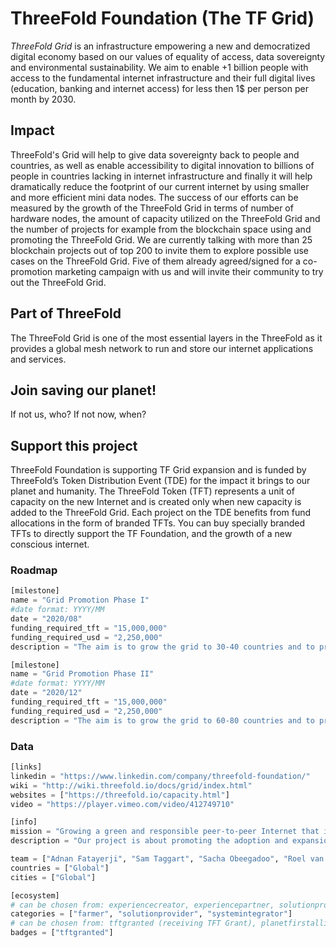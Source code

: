 # ThreeFold Foundation (The TF Grid)

*ThreeFold Grid* is an infrastructure empowering a new and democratized digital economy based on our values of equality of access, data sovereignty and environmental sustainability. We aim to enable +1 billion people with access to the fundamental internet infrastructure and their full digital lives (education, banking and internet access) for less then 1$ per person per month by 2030.

## Impact

ThreeFold's Grid will help to give data sovereignty back to people and countries, as well as enable accessibility to digital innovation to billions of people in countries lacking in internet infrastructure and finally it will help dramatically reduce the footprint of our current internet by using smaller and more efficient mini data nodes. The success of our efforts can be measured by the growth of the ThreeFold Grid in terms of number of hardware nodes, the amount of capacity utilized on the ThreeFold Grid and the number of projects for example from the blockchain space using and promoting the ThreeFold Grid. We are currently talking with more than 25 blockchain projects out of top 200 to invite them to explore possible use cases on the ThreeFold Grid. Five of them already agreed/signed for a co-promotion marketing campaign with us and will invite their community to try out the ThreeFold Grid.

## Part of ThreeFold

The ThreeFold Grid is one of the most essential layers in the ThreeFold as it provides a global mesh network to run and store our internet applications and services.

## Join saving our planet!

If not us, who? If not now, when?

## Support this project

ThreeFold Foundation is supporting TF Grid expansion and is funded by ThreeFold’s Token Distribution Event (TDE) for the impact it brings to our planet and humanity.
The ThreeFold Token (TFT) represents a unit of capacity on the new Internet and is created only when new capacity is added to the ThreeFold Grid. Each project on the TDE benefits from fund allocations in the form of branded TFTs. 
You can buy specially branded TFTs to directly support the TF Foundation, and the growth of a new conscious internet.


### Roadmap

```python
[milestone]
name = "Grid Promotion Phase I"
#date format: YYYY/MM 
date = "2020/08"
funding_required_tft = "15,000,000"
funding_required_usd = "2,250,000"
description = "The aim is to grow the grid to 30-40 countries and to promote ThreeFold developer audiences in the blockchain and cloud space with a minumum of 15 blockchain projects utilizing the grid as well as 15 cloud based intitatives by August 2020"

[milestone]
name = "Grid Promotion Phase II"
#date format: YYYY/MM 
date = "2020/12"
funding_required_tft = "15,000,000"
funding_required_usd = "2,250,000"
description = "The aim is to grow the grid to 60-80 countries and to promote ThreeFold developer audiences in the blockchain and cloud space with a minumum of 30 blockchain projects utilizing the grid as well as 30 cloud based intitatives by Dec 2020"
```

### Data

```python
[links]
linkedin = "https://www.linkedin.com/company/threefold-foundation/"
wiki = "http://wiki.threefold.io/docs/grid/index.html"
websites = ["https://threefold.io/capacity.html"]
video = "https://player.vimeo.com/video/412749710"

[info]
mission = "Growing a green and responsible peer-to-peer Internet that is available everywhere and owned by everyone – across geographical and cultural borders, empowering people to be digitally independent and providing equal chances to learn, partake and succeed."
description = "Our project is about promoting the adoption and expansion of ThreeFold Grid in order to empower a new and democratized digital economy based on our values of equality, autonomy and sustainability.ThreeFold's Grid will help to give data sovereignty back to people and countries, as well as enable accessibility to internet access to billions of people in countries lacking in internet infrastructure, and finally it will help dramatically reduce the footprint of our current internet by using smaller and more efficient mini data nodes, less fiber network, a unique storage algorithm, and more. The ThreeFold Grid is one of the most essential elements of building a new internet as it provides a global network to run and store our internet applications and services.Today we are live with more than 40,000,000 GB of capacity and 15,000 CPU cores across 20+ countries. We have launched the ThreeFold Grid SDK meaning that anyone can begin to utilize the ThreeFold Grid. We are currently talking with more than 25 blockchain projects out of top 200 to invite them to explore possible use cases on the ThreeFold Grid. And we have a number of other partners ready to host or build on top of the ThreeFold Grid. The success of our efforts can be measured by the growth of the ThreeFold Grid in terms of number of hardware nodes, the amount of capacity utilized on the ThreeFold Grid and the number of projects using and promoting the ThreeFold Grid."

team = ["Adnan Fatayerji", "Sam Taggart", "Sacha Obeegadoo", "Roel van Sabben", "Weynand Kuijpers"] 
countries = ["Global"]
cities = ["Global"]

[ecosystem]
# can be chosen from: experiencecreator, experiencepartner, solutionprovider, farmer, systemintegrator
categories = ["farmer", "solutionprovider", "systemintegrator"]
# can be chosen from: tftgranted (receiving TFT Grant), planetfirstalliance (memeber of Planet First Alliance)
badges = ["tftgranted"] 

```
